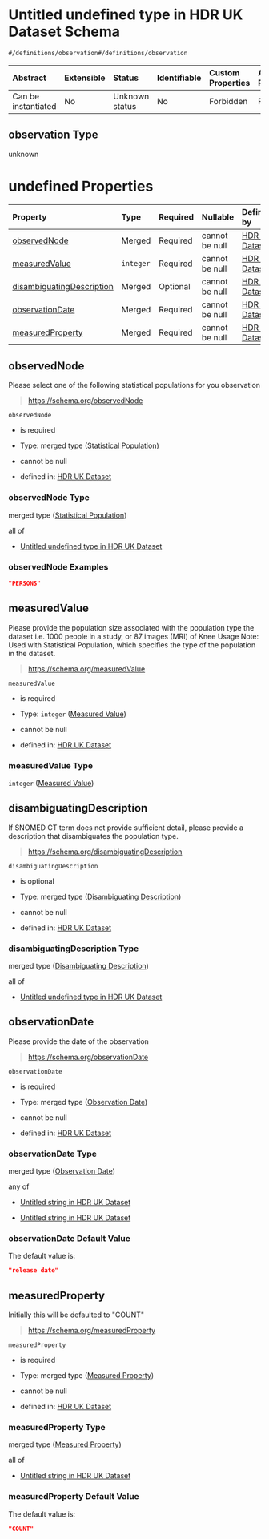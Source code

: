 # Untitled undefined type in HDR UK Dataset Schema

```txt
#/definitions/observation#/definitions/observation
```



| Abstract            | Extensible | Status         | Identifiable | Custom Properties | Additional Properties | Access Restrictions | Defined In                                                                                        |
| :------------------ | :--------- | :------------- | :----------- | :---------------- | :-------------------- | :------------------ | :------------------------------------------------------------------------------------------------ |
| Can be instantiated | No         | Unknown status | No           | Forbidden         | Forbidden             | none                | [dataset.schema.json*](../../../schema/dataset/latest/dataset.schema.json "open original schema") |

## observation Type

unknown

# undefined Properties

| Property                                                | Type      | Required | Nullable       | Defined by                                                                                                                                                                                                    |
| :------------------------------------------------------ | :-------- | :------- | :------------- | :------------------------------------------------------------------------------------------------------------------------------------------------------------------------------------------------------------ |
| [observedNode](#observednode)                           | Merged    | Required | cannot be null | [HDR UK Dataset](dataset-definitions-observation-properties-statistical-population.md "#/properties/observation/observedNode#/definitions/observation/properties/observedNode")                               |
| [measuredValue](#measuredvalue)                         | `integer` | Required | cannot be null | [HDR UK Dataset](dataset-definitions-observation-properties-measured-value.md "#/properties/observation/measuredValue#/definitions/observation/properties/measuredValue")                                     |
| [disambiguatingDescription](#disambiguatingdescription) | Merged    | Optional | cannot be null | [HDR UK Dataset](dataset-definitions-observation-properties-disambiguating-description.md "#/properties/observation/disambiguatingDescription#/definitions/observation/properties/disambiguatingDescription") |
| [observationDate](#observationdate)                     | Merged    | Required | cannot be null | [HDR UK Dataset](dataset-definitions-observation-properties-observation-date.md "#/properties/observation/observationDate#/definitions/observation/properties/observationDate")                               |
| [measuredProperty](#measuredproperty)                   | Merged    | Required | cannot be null | [HDR UK Dataset](dataset-definitions-observation-properties-measured-property.md "#/properties/observation/measuredProperty#/definitions/observation/properties/measuredProperty")                            |

## observedNode

Please select one of the following statistical populations for you observation

> <https://schema.org/observedNode>

`observedNode`

*   is required

*   Type: merged type ([Statistical Population](dataset-definitions-observation-properties-statistical-population.md))

*   cannot be null

*   defined in: [HDR UK Dataset](dataset-definitions-observation-properties-statistical-population.md "#/properties/observation/observedNode#/definitions/observation/properties/observedNode")

### observedNode Type

merged type ([Statistical Population](dataset-definitions-observation-properties-statistical-population.md))

all of

*   [Untitled undefined type in HDR UK Dataset](dataset-definitions-observation-properties-statistical-population-allof-0.md "check type definition")

### observedNode Examples

```json
"PERSONS"
```

## measuredValue

Please provide the population size associated with the population type the dataset i.e. 1000 people in a study, or 87 images (MRI) of Knee Usage Note: Used with Statistical Population, which specifies the type of the population in the dataset.

> <https://schema.org/measuredValue>

`measuredValue`

*   is required

*   Type: `integer` ([Measured Value](dataset-definitions-observation-properties-measured-value.md))

*   cannot be null

*   defined in: [HDR UK Dataset](dataset-definitions-observation-properties-measured-value.md "#/properties/observation/measuredValue#/definitions/observation/properties/measuredValue")

### measuredValue Type

`integer` ([Measured Value](dataset-definitions-observation-properties-measured-value.md))

## disambiguatingDescription

If SNOMED CT term does not provide sufficient detail, please provide a description that disambiguates the population type.

> <https://schema.org/disambiguatingDescription>

`disambiguatingDescription`

*   is optional

*   Type: merged type ([Disambiguating Description](dataset-definitions-observation-properties-disambiguating-description.md))

*   cannot be null

*   defined in: [HDR UK Dataset](dataset-definitions-observation-properties-disambiguating-description.md "#/properties/observation/disambiguatingDescription#/definitions/observation/properties/disambiguatingDescription")

### disambiguatingDescription Type

merged type ([Disambiguating Description](dataset-definitions-observation-properties-disambiguating-description.md))

all of

*   [Untitled undefined type in HDR UK Dataset](dataset-definitions-observation-properties-disambiguating-description-allof-0.md "check type definition")

## observationDate

Please provide the date of the observation

> <https://schema.org/observationDate>

`observationDate`

*   is required

*   Type: merged type ([Observation Date](dataset-definitions-observation-properties-observation-date.md))

*   cannot be null

*   defined in: [HDR UK Dataset](dataset-definitions-observation-properties-observation-date.md "#/properties/observation/observationDate#/definitions/observation/properties/observationDate")

### observationDate Type

merged type ([Observation Date](dataset-definitions-observation-properties-observation-date.md))

any of

*   [Untitled string in HDR UK Dataset](dataset-definitions-observation-properties-observation-date-anyof-0.md "check type definition")

*   [Untitled string in HDR UK Dataset](dataset-definitions-observation-properties-observation-date-anyof-1.md "check type definition")

### observationDate Default Value

The default value is:

```json
"release date"
```

## measuredProperty

Initially this will be defaulted to "COUNT"

> <https://schema.org/measuredProperty>

`measuredProperty`

*   is required

*   Type: merged type ([Measured Property](dataset-definitions-observation-properties-measured-property.md))

*   cannot be null

*   defined in: [HDR UK Dataset](dataset-definitions-observation-properties-measured-property.md "#/properties/observation/measuredProperty#/definitions/observation/properties/measuredProperty")

### measuredProperty Type

merged type ([Measured Property](dataset-definitions-observation-properties-measured-property.md))

all of

*   [Untitled string in HDR UK Dataset](dataset-definitions-observation-properties-measured-property-allof-0.md "check type definition")

### measuredProperty Default Value

The default value is:

```json
"COUNT"
```
